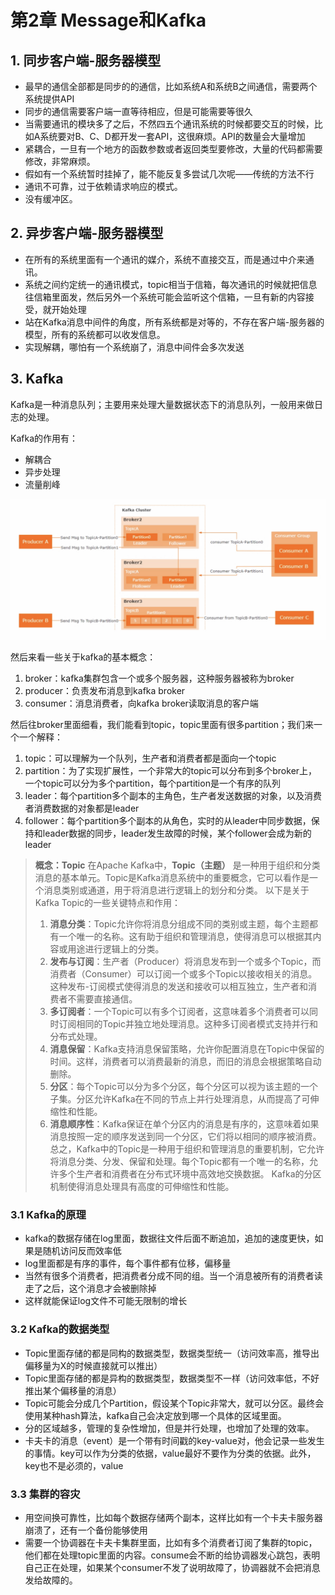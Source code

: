 # 第2章 Message和Kafka

## 1. 同步客户端-服务器模型

- 最早的通信全部都是同步的的通信，比如系统A和系统B之间通信，需要两个系统提供API
- 同步的通信需要客户端一直等待相应，但是可能需要等很久
- 当需要通讯的模块多了之后，不然四五个通讯系统的时候都要交互的时候，比如A系统要对B、C、D都开发一套API，这很麻烦。API的数量会大量增加
- 紧耦合，一旦有一个地方的函数参数或者返回类型要修改，大量的代码都需要修改，非常麻烦。
- 假如有一个系统暂时挂掉了，能不能反复多尝试几次呢——传统的方法不行
- 通讯不可靠，过于依赖请求响应的模式。
- 没有缓冲区。

## 2. 异步客户端-服务器模型

- 在所有的系统里面有一个通讯的媒介，系统不直接交互，而是通过中介来通讯。
- 系统之间约定统一的通讯模式，topic相当于信箱，每次通讯的时候就把信息往信箱里面发，然后另外一个系统可能会监听这个信箱，一旦有新的内容接受，就开始处理
- 站在Kafka消息中间件的角度，所有系统都是对等的，不存在客户端-服务器的模型，所有的系统都可以收发信息。
- 实现解耦，哪怕有一个系统崩了，消息中间件会多次发送

## 3. Kafka

Kafka是一种消息队列；主要用来处理大量数据状态下的消息队列，一般用来做日志的处理。

Kafka的作用有：
- 解耦合
- 异步处理
- 流量削峰

![](./res/kafka.jpg)

然后来看一些关于kafka的基本概念：
1. broker：kafka集群包含一个或多个服务器，这种服务器被称为broker
2. producer：负责发布消息到kafka broker
3. consumer：消息消费者，向kafka broker读取消息的客户端

然后往broker里面细看，我们能看到topic，topic里面有很多partition；我们来一个一个解释：
1. topic：可以理解为一个队列，生产者和消费者都是面向一个topic
2. partition：为了实现扩展性，一个非常大的topic可以分布到多个broker上，一个topic可以分为多个partition，每个partition是一个有序的队列
3. leader：每个partition多个副本的主角色，生产者发送数据的对象，以及消费者消费数据的对象都是leader
4. follower：每个partition多个副本的从角色，实时的从leader中同步数据，保持和leader数据的同步，leader发生故障的时候，某个follower会成为新的leader

> **概念：Topic**
> 在Apache Kafka中，**Topic（主题）** 是一种用于组织和分类消息的基本单元。Topic是Kafka消息系统中的重要概念，它可以看作是一个消息类别或通道，用于将消息进行逻辑上的划分和分类。
以下是关于Kafka Topic的一些关键特点和作用：
> 1. **消息分类**：Topic允许你将消息分组成不同的类别或主题，每个主题都有一个唯一的名称。这有助于组织和管理消息，使得消息可以根据其内容或用途进行逻辑上的分类。
> 2. **发布与订阅**：生产者（Producer）将消息发布到一个或多个Topic，而消费者（Consumer）可以订阅一个或多个Topic以接收相关的消息。这种发布-订阅模式使得消息的发送和接收可以相互独立，生产者和消费者不需要直接通信。
> 3. **多订阅者**：一个Topic可以有多个订阅者，这意味着多个消费者可以同时订阅相同的Topic并独立地处理消息。这种多订阅者模式支持并行和分布式处理。
> 4. **消息保留**：Kafka支持消息保留策略，允许你配置消息在Topic中保留的时间。这样，消费者可以消费最新的消息，而旧的消息会根据策略自动删除。
> 5. **分区**：每个Topic可以分为多个分区，每个分区可以视为该主题的一个子集。分区允许Kafka在不同的节点上并行处理消息，从而提高了可伸缩性和性能。
> 6. **消息顺序性**：Kafka保证在单个分区内的消息是有序的，这意味着如果消息按照一定的顺序发送到同一个分区，它们将以相同的顺序被消费。
总之，Kafka中的Topic是一种用于组织和管理消息的重要机制，它允许将消息分类、分发、保留和处理。每个Topic都有一个唯一的名称，允许多个生产者和消费者在分布式环境中高效地交换数据。 Kafka的分区机制使得消息处理具有高度的可伸缩性和性能。

### 3.1 Kafka的原理

- kafka的数据存储在log里面，数据往文件后面不断追加，追加的速度更快，如果是随机访问反而效率低
- log里面都是有序的事件，每个事件都有位移，偏移量
- 当然有很多个消费者，把消费者分成不同的组。当一个消息被所有的消费者读走了之后，这个消息才会被删除掉
- 这样就能保证log文件不可能无限制的增长

### 3.2 Kafka的数据类型

- Topic里面存储的都是同构的数据类型，数据类型统一（访问效率高，推导出偏移量为X的时候直接就可以推出）
- Topic里面存储的都是异构的数据类型，数据类型不一样（访问效率低，不好推出某个偏移量的消息）
- Topic可能会分成几个Partition，假设某个Topic非常大，就可以分区。最终会使用某种hash算法，kafka自己会决定放到哪一个具体的区域里面。
- 分的区域越多，管理的复杂性增加，但是并行处理，也增加了处理的效率。
- 卡夫卡的消息（event）是一个带有时间戳的key-value对，他会记录一些发生的事情。key可以作为分类的依据，value最好不要作为分类的依据。此外，key也不是必须的，value

### 3.3 集群的容灾

- 用空间换可靠性，比如每个数据存储两个副本，这样比如有一个卡夫卡服务器崩溃了，还有一个备份能够使用
- 需要一个协调器在卡夫卡集群里面，比如有多个消费者订阅了集群的topic，他们都在处理topic里面的内容。consume会不断的给协调器发心跳包，表明自己正在处理，如果某个consumer不发了说明故障了，协调器就不会把消息发给故障的。

